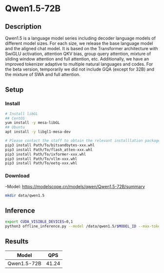 # Qwen1.5-72B

## Description

Qwen1.5 is a language model series including decoder language models of different model sizes. For each size, we release the base language model and the aligned chat model. It is based on the Transformer architecture with SwiGLU activation, attention QKV bias, group query attention, mixture of sliding window attention and full attention, etc. Additionally, we have an improved tokenizer adaptive to multiple natural languages and codes. For the beta version, temporarily we did not include GQA (except for 32B) and the mixture of SWA and full attention.

## Setup

### Install

```bash
# Install libGL
## CentOS
yum install -y mesa-libGL
## Ubuntu
apt install -y libgl1-mesa-dev

# Please contact the staff to obtain the relevant installlation packages.
pip3 install Path/To/bitsandbytes-xxx.whl
pip3 install Path/To/flash_atten-xxx.whl
pip3 install Path/To/ixformer-xxx.whl
pip3 install Path/To/vllm-xxx.whl
pip3 install Path/To/eetq-xxx.whl
```

### Download

-Model: <https://modelscope.cn/models/qwen/Qwen1.5-72B/summary>

```bash
mkdir data/qwen1.5
```

## Inference

```bash
export CUDA_VISIBLE_DEVICES=0,1
python3 offline_inference.py --model /data/qwen1.5/$MODEL_ID --max-tokens 256 -tp 2 --temperature 0.0 --max-model-len 3096
```

## Results

| Model      | QPS   |
| ---------- | ----- |
| Qwen1.5-72B| 41.24 |
